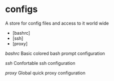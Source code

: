 # configs
A store for config files and access to it world wide

* [bashrc]
* [ssh]
* [proxy]

_bashrc_
Basic colored bash prompt configuration

_ssh_
Confortable ssh configuration

_proxy_
Global quick proxy configuration
